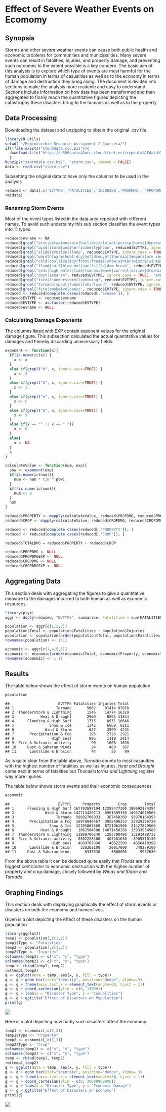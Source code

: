 # Effect of Severe Weather Events on Ecomomy
## Synopsis

Storms and other severe weather events can cause both public health and economic problems for communities and municipalities. Many severe events can result in fatalities, injuries, and property damage, and preventing such outcomes to the extent possible is a key concern. The basic aim of this analysis is to explore which type of events are most harmful for the human population in terms of casualities as well as to the economy in terms of damage and destruction they bring along. The document is divided into sections to make the analysis more readable and easy to understand. Sections include information on how data has been transformed and then aggregated to finally reach the quantitative figures depicting the catastrophy these disasters bring to the humans as well as to the property.

## Data Processing

Downloading the dataset and unzipping to obtain the original .csv file.


```r
library(R.utils)
setwd("~/Reproducible-Research-Assignment-2-Coursera/")
if(!file.exists("stormdata.csv.bz2")){
  download.file("https://d396qusza40orc.cloudfront.net/repdata%2Fdata%2FStormData.csv.bz2", destfile = "~/Reproducible-Research-Assignment-2-Coursera/stormdata.csv.bz2")
  }
bunzip2("stormdata.csv.bz2", "storm.csv", remove = FALSE)
data <- read.csv("storm.csv")
```

Subsetting the original data to have only the columns to be used in the analysis


```r
reduced <- data[,c('EVTYPE','FATALITIES','INJURIES','PROPDMG', 'PROPDMGEXP', 'CROPDMG', 'CROPDMGEXP')]
rm(data)
```

### Renaming Storm Events

Most of the event types listed in the data area repeated with different names. To avoid such uncertainty this sub section classifies the event types into 11 types.


```r
reduced$evname <- NA
reduced[grepl("precipitation|rain|hail|drizzle|wet|percip|burst|depression|fog|wall cloud", reduced$EVTYPE, ignore.case = TRUE), "evname"] <- "Precipitation & Fog"
reduced[grepl("wind|storm|wnd|hurricane|typhoon", reduced$EVTYPE, ignore.case = TRUE), "evname"] <- "Wind & Storm"
reduced[grepl("slide|erosion|slump", reduced$EVTYPE, ignore.case = TRUE), "evname"] <- "Landslide & Erosion"
reduced[grepl("warmth|warm|heat|dry|hot|drought|thermia|temperature record|record temperature|record high", reduced$EVTYPE, ignore.case = TRUE), "evname"] <- "Heat & Drought"
reduced[grepl("cold|cool|ice|icy|frost|freeze|snow|winter|wintry|wintery|blizzard|chill|freezing|avalanche|glaze|sleet", reduced$EVTYPE, ignore.case = TRUE), "evname"] <- "Snow & Ice"
reduced[grepl("flood|surf|blow-out|swells|fld|dam break", reduced$EVTYPE, ignore.case = TRUE), "evname"] <- "Flooding & High Surf"
reduced[grepl("seas|high water|tide|tsunami|wave|current|marine|drowning", reduced$EVTYPE, ignore.case = TRUE), "evname"] <- "High seas"
reduced[grepl("dust|saharan", reduced$EVTYPE, ignore.case = TRUE), "evname"] <- "Dust & Saharan winds"  
reduced[grepl("tstm|thunderstorm|lightning", reduced$EVTYPE, ignore.case = TRUE), "evname"] <- "Thunderstorm & Lightning"
reduced[grepl("tornado|spout|funnel|whirlwind", reduced$EVTYPE, ignore.case = TRUE), "evname"] <- "Tornado"
reduced[grepl("fire|smoke|volcanic", reduced$EVTYPE, ignore.case = TRUE), "evname"] <- "Fire & Volcanic activity"
reduced <- reduced[complete.cases(reduced[,'evname']), ]
reduced$EVTYPE <- reduced$evname
reduced$EVTYPE <- as.factor(reduced$EVTYPE)
reduced$evname <- NULL
```

### Calculating Damage Exponents

The columns listed with EXP contain exponent values for the original damage figure. This subsection calculated the actual quantitative values for damages and thereby discarding unnecessary fields.


```r
exponent <- function(x){
  if(is.numeric(x)) {
    x <- x
  }
  else if(grepl("h", x, ignore.case=TRUE)) {
    x <- 2
  }
  else if(grepl("k", x, ignore.case=TRUE)) {
    x <- 3
  }
  else if(grepl("m", x, ignore.case=TRUE)) {
    x <- 6
  }
  else if(grepl("b", x, ignore.case=TRUE)) {
    x <- 9
  }
  else if(x == "" || x == " "){
    x <- 0
  }
  else{
    x <- NA
  }
  x
}

calculateValue <- function(num, exp){
  pow <- exponent(exp)
  if(is.numeric(num)){
    num <- num * (10 ^ pow)
  }
  if(!is.numeric(num)){
    num <- 0
  }
  num
}

reduced$PROPERTY <- mapply(calculateValue, reduced$PROPDMG, reduced$PROPDMGEXP)
reduced$CROP <- mapply(calculateValue, reduced$CROPDMG, reduced$CROPDMGEXP)

reduced <- reduced[complete.cases(reduced[,'PROPERTY']), ]
reduced <- reduced[complete.cases(reduced[,'CROP']), ]

reduced$TOTALDMG = reduced$PROPERTY + reduced$CROP

reduced$PROPDMG <- NULL
reduced$PROPDMGEXP <- NULL
reduced$CROPDMG <- NULL
reduced$CROPDMGEXP <- NULL
```

## Aggregating Data

This section deals with aggregating the figures to give a quantitative measure to the damages incurred to both human as well as economic resources.


```r
library(plyr)
aggr <- ddply(reduced, "EVTYPE", summarise, Fatalities = sum(FATALITIES), Injuries = sum(INJURIES), Property = sum(PROPERTY), Crop = sum(CROP), Total = sum(TOTALDMG))

population <- aggr[c(1,2,3)]
population$Total <- population$Fatalities + population$Injuries
population <- population[order(population$Total, population$Fatalities, population$Injuries, decreasing = TRUE), ]
rownames(population) <- 1:11

economic <- aggr[c(1,4,5,6)]
economic <- economic[order(economic$Total, economic$Property, economic$Crop, decreasing = TRUE), ]
rownames(economic) <- 1:11
```

## Results

The table below shows the effect of storm events on human population

```r
population
```

```
##                      EVTYPE Fatalities Injuries Total
## 1                   Tornado       5662    91414 97076
## 2  Thunderstorm & Lightning       1546    14774 16320
## 3            Heat & Drought       2969     8865 11834
## 4      Flooding & High Surf       1715     8931 10646
## 5                Snow & Ice       1342     6869  8211
## 6              Wind & Storm        642     3599  4241
## 7       Precipitation & Fog        195     2726  2921
## 8                 High seas        895     1119  2014
## 9  Fire & Volcanic activity         90     1608  1698
## 10     Dust & Saharan winds         24      483   507
## 11      Landslide & Erosion         44       55    99
```

As is quite clear from the table above, *Tornado* counts to most casaulties with the highest number of fatalities as well as injuries. *Heat and Drought* come next in terms of fatalities but *Thunderstorms and Lightning* register way more injuries. 

The table below shows storm events and their economic consequences

```r
economic
```

```
##                      EVTYPE     Property        Crop        Total
## 1      Flooding & High Surf 167702697194 12389477200 180092174394
## 2              Wind & Storm 142713420213  6961399350 149674819563
## 3                   Tornado  58602706033   367458360  58970164393
## 4       Precipitation & Fog  18970846467  3958490253  22929336720
## 5                Snow & Ice  12705867660  8721961900  21427829560
## 6            Heat & Drought   1062504300 14871450280  15933954580
## 7  Thunderstorm & Lightning  11909700240  1283798498  13193498738
## 8  Fire & Volcanic activity   8502228500   403281630   8905510130
## 9                 High seas   4809787890    46622500   4856410390
## 10      Landslide & Erosion    328262100    20017000    348279100
## 11     Dust & Saharan winds      6337630     3600000      9937630
```

From the above table it can be deduced quite easily that *Floods* are the biggest contributor to economic destruction with the highes number of property and crop damage, closely followed by *Winds and Storm* and *Tornado*.


## Graphing Findings

This section deals with displaying graphically the effect of storm events or disasters on both the economy and human lives.

Given is a plot depicting the effect of these disasters on the human population


```r
library(ggplot2)
temp1 <- population[,c(1,2)]
temp1$Type <- "Fatalities"
temp2 <- population[,c(1,3)]
temp2$Type <- "Injuries"
colnames(temp1) <- c("x", "y", "type")
colnames(temp2) <- c("x", "y", "type")
temp <- rbind(temp1, temp2)
rm(temp1,temp2)
g <- ggplot(data = temp, aes(x, y, fill = type)) 
g <- g + geom_bar(stat="identity", position="dodge", alpha=.3)
g <- g + theme(axis.text.x = element_text(angle=60, hjust = 1))
g <- g + coord_cartesian(ylim = c(0, 15000))
g <- g + labs(x = "Disaster Type", y = "Casualities")
g <- g + ggtitle("Effect of Disasters on Population")
print(g)
```

![](Plots/plot1.png)

Here is a plot depicting how badly such disasters affect the economy.


```r
temp1 <- economic[,c(1,2)]
temp1$Type <- "Property"
temp2 <- economic[,c(1,3)]
temp2$Type <- "Crop"
colnames(temp1) <- c("x", "y", "type")
colnames(temp2) <- c("x", "y", "type")
temp <- rbind(temp1, temp2)
rm(temp1,temp2)
g <- ggplot(data = temp, aes(x, y, fill = type)) 
g <- g + geom_bar(stat="identity", position="dodge", alpha=.3)
g <- g + theme(axis.text.x = element_text(angle=60, hjust = 1))
g <- g + coord_cartesian(ylim = c(0, 30000000000))
g <- g + labs(x = "Disaster Type", y = "Economic Damage")
g <- g + ggtitle("Effect of Disasters on Economy")
print(g)
```

![](Plots/plot2.png)



